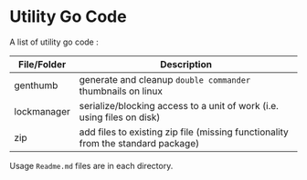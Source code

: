 # Utility Go Code

A list of utility go code :

| File/Folder | Description                                                  |
| ----------- | ------------------------------------------------------------ |
| genthumb    | generate and cleanup `double commander` thumbnails on linux  |
| lockmanager | serialize/blocking access to a unit of work (i.e. using files on disk) |
| zip         | add files to existing zip file (missing functionality from the standard package) |

Usage `Readme.md` files are in each directory.

